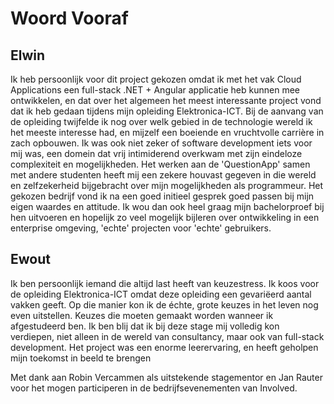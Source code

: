 # Woord Vooraf

## Elwin

Ik heb persoonlijk voor dit project gekozen omdat ik met het vak Cloud Applications een full-stack .NET + Angular applicatie heb kunnen mee ontwikkelen, en dat over het algemeen het meest interessante project vond dat ik heb gedaan tijdens mijn opleiding Elektronica-ICT. Bij de aanvang van de opleiding twijfelde ik nog over welk gebied in de technologie wereld ik het meeste interesse had, en mijzelf een boeiende en vruchtvolle carrière in zach opbouwen. Ik was ook niet zeker of software development iets voor mij was, een domein dat vrij intimiderend overkwam met zijn eindeloze complexiteit en mogelijkheden. Het werken aan de 'QuestionApp' samen met andere studenten heeft mij een zekere houvast gegeven in die wereld en zelfzekerheid bijgebracht over mijn mogelijkheden als programmeur. Het gekozen bedrijf vond ik na een goed initieel gesprek goed passen bij mijn eigen waardes en attitude. Ik wou dan ook heel graag mijn bachelorproef bij hen uitvoeren en hopelijk zo veel mogelijk bijleren over ontwikkeling in een enterprise omgeving, 'echte' projecten voor 'echte' gebruikers.

## Ewout
Ik ben persoonlijk iemand die altijd last heeft van keuzestress. Ik koos voor de opleiding Elektronica-ICT omdat deze opleiding een gevariëerd aantal vakken geeft. Op die manier kon ik de échte, grote keuzes in het leven nog even uitstellen. Keuzes die moeten gemaakt worden wanneer ik afgestudeerd ben. Ik ben blij dat ik bij deze stage mij volledig kon verdiepen, niet alleen in de wereld van consultancy, maar ook van full-stack development. Het project was een enorme leerervaring, en heeft geholpen mijn toekomst in beeld te brengen

Met dank aan Robin Vercammen als uitstekende stagementor en Jan Rauter voor het mogen participeren in de bedrijfsevenementen van Involved.